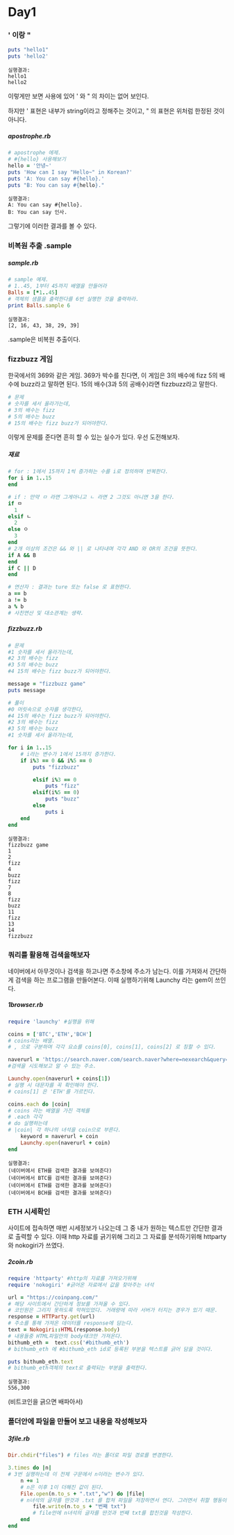 # Day1

### ' 이랑 "

```ruby
puts "hello1"
puts 'hello2'
```

```
실행결과:
hello1
hello2
```

이렇게만 보면 사용에 있어 ' 와 " 의 차이는 없어 보인다. 

하지만 ' 표현은 내부가 string이라고 정해주는 것이고, " 의 표현은 위처럼 한정된 것이 아니다.

##### apostrophe.rb

```ruby
# apostrophe 에제.
# #{hello} 사용해보기
hello = '안녕~'
puts 'How can I say "Hello~" in Korean?'
puts 'A: You can say #{hello}.'
puts "B: You can say #{hello}."
```

```
실행결과:
A: You can say #{hello}.
B: You can say 인사.
```

그렇기에 이러한 결과를 볼 수 있다.



### 비복원 추출 .sample

##### sample.rb

```ruby
# sample 예제.
# 1..45, 1부터 45까지 배열을 만들어라
Balls = [*1..45]
# 객체의 샘플을 출력한다를 6번 실행한 것을 출력하라.
print Balls.sample 6 
```

```
실행결과:
[2, 16, 43, 38, 29, 39]
```

.sample은 비복원 추출이다.



### fizzbuzz 게임

한국에서의 369와 같은 게임. 369가 박수를 친다면, 이 게임은 3의 배수에 fizz 5의 배수에 buzz라고 말하면 된다. 15의 배수(3과 5의 공배수)라면 fizzbuzz라고 말한다.

```ruby
# 문제
# 숫자를 세서 올라가는데,
# 3의 배수는 fizz
# 5의 배수는 buzz
# 15의 배수는 fizz buzz가 되어야한다.
```

이렇게 문제를 준다면 흔히 할 수 있는 실수가 있다. 우선 도전해보자.

##### 재료

```ruby
# for : 1에서 15까지 1씩 증가하는 수를 i로 정의하며 반복한다.
for i in 1..15
end
```

```ruby
# if : 만약 ㅁ 라면 그게아니고 ㄴ 라면 2 그것도 아니면 3을 한다.
if ㅁ
  1
elsif ㄴ
  2
else ㅇ
  3
end
# 2개 이상의 조건은 && 와 || 로 나타내며 각각 AND 와 OR의 조건을 뜻한다.
if A && B
end
if C || D
end
```

```ruby
# 연산자 : 결과는 ture 또는 false 로 표현한다.
a == b
a != b
a % b
# 사친연산 및 대소관계는 생략.
```



##### fizzbuzz.rb

```ruby
# 문제
#1 숫자를 세서 올라가는데,
#2 3의 배수는 fizz
#3 5의 배수는 buzz
#4 15의 배수는 fizz buzz가 되어야한다.

message = "fizzbuzz game"
puts message

# 풀이
#0 머릿속으로 숫자를 생각한다,
#4 15의 배수는 fizz buzz가 되어야한다.
#2 3의 배수는 fizz
#3 5의 배수는 buzz
#1 숫자를 세서 올라가는데,

for i in 1..15
	# i라는 변수가 1에서 15까지 증가한다.
    if i%3 == 0 && i%5 == 0
        puts "fizzbuzz"

        elsif i%3 == 0
            puts "fizz"
        elsif(i%5 == 0)
            puts "buzz"
        else
        	puts i
    end
end
```

```
실행결과:
fizzbuzz game
1
2
fizz
4
buzz
fizz
7
8
fizz
buzz
11
fizz
13
14
fizzbuzz
```





### 쿼리를 활용해 검색을해보자

네이버에서 아무것이나 검색을 하고나면 주소창에 주소가 남는다. 이를 가져와서 간단하게 검색을 하는 프로그램을 만들어본다. 이때 실행하기위해 Launchy 라는 gem이 쓰인다.

##### 1browser.rb

```ruby
require 'launchy' #실행을 위해

coins = ['BTC','ETH','BCH']
# coins라는 배열.
# , 으로 구분하며 각각 요쇼를 coins[0], coins[1], coins[2] 로 칭할 수 있다.

naverurl = 'https://search.naver.com/search.naver?where=nexearch&query='
#검색을 시도해보고 알 수 있는 주소.

Launchy.open(naverurl + coins[1]) 
# 실행 시 대문자를 꼭 확인해야 한다.
# coins[1] 은 'ETH'를 가르킨다.

coins.each do |coin|
# coins 라는 배열을 가진 객체를 
# .each 각각 
# do 실행하는데 
# |coin| 각 하나의 녀석을 coin으로 부른다.
	keyword = naverurl + coin
	Launchy.open(naverurl + coin)
end
```

```
실행결과:
(네이버에서 ETH를 검색한 결과를 보여준다)
(네이버에서 BTC를 검색한 결과를 보여준다)
(네이버에서 ETH를 검색한 결과를 보여준다)
(네이버에서 BCH를 검색한 결과를 보여준다)
```



### ETH 시세확인

사이트에 접속하면 매번 시세정보가 나오는데 그 중 내가 원하는 텍스트만 간단한 결과로 출력할 수 있다. 이때 http 자료를 긁기위해 그리고 그 자료를 분석하기위해 httparty와 nokogiri가 쓰였다.

##### 2coin.rb

```ruby
require 'httparty' #http의 자료를 가져오기위해
require 'nokogiri' #긁어온 자료에서 값을 찾아주는 녀석

url = "https://coinpang.com/"
# 해당 사이트에서 간단하게 정보를 가져올 수 있다.
# 코인원은 그리지 못하도록 막혀있었다. 거래량에 따라 서버가 터지는 경우가 있기 때문.
response = HTTParty.get(url)
# 주소를 통해 가져온 데이터를 response에 담는다.
text = Nokogiri::HTML(response.body)
# 내용들중 HTML파일안의 body태크만 가져온다.
bithumb_eth =  text.css('#bithumb_eth')
# bithumb_eth 에 #bithumb_eth id로 등록된 부분을 텍스트를 긁어 담을 것이다.

puts bithumb_eth.text
# bithumb_eth객체의 text로 출력되는 부분을 출력한다.
```

```
실행결과:
556,300
```

(비트코인을 긁으면 배파아서)



### 폴더안에 파일을 만들어 보고 내용을 작성해보자

##### 3file.rb

```ruby
Dir.chdir("files") # files 라는 폴더로 파일 경로를 변경한다.

3.times do |n| 
# 3번 실행하는데 이 전체 구문에서 n이라는 변수가 있다.
	n += 1 
	# n은 이후 1이 더해진 값이 된다.
	File.open(n.to_s + ".txt","w") do |file| 
	# n녀석의 글자를 딴것과 .txt 를 합쳐 파일을 저장하면서 연다. 그러면서 취할 행동이 있으며, 이때 이를 file이라 부른다.
		file.write(n.to_s + "번째 txt") 
		# file안에 n녀석의 글자를 딴것과 번째 txt를 합친것을 작성한다.
	end
end
```

